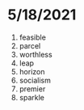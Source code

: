 # 5/18/2021

1. feasible
2. parcel
3. worthless
4. leap
5. horizon
6. socialism
7. premier
8. sparkle
